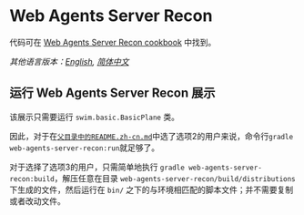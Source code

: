 # Web Agents Server Recon

代码可在 [Web Agents Server Recon cookbook](https://swimos.org/tutorials/web-agents-server-recon/) 中找到。

*其他语言版本：[English](README.md), [简体中文](README.zh-cn.md)*

## 运行 Web Agents Server Recon 展示

该展示只需要运行 `swim.basic.BasicPlane` 类。

因此，对于在[`父目录中的README.zh-cn.md`](../README.zh-cn.md)中选了选项2的用户来说，命令行`gradle web-agents-server-recon:run`就足够了。

对于选择了选项3的用户，只需简单地执行 `gradle web-agents-server-recon:build`，解压任意在目录 `web-agents-server-recon/build/distributions`
下生成的文件，然后运行在 `bin/` 之下的与环境相匹配的脚本文件；并不需要复制或者改动文件。
